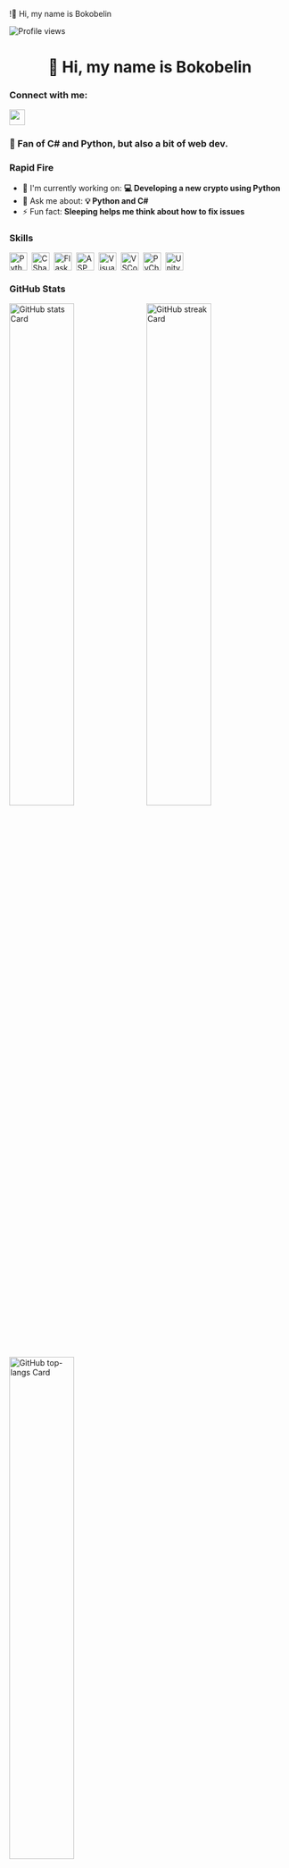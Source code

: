 !👋 Hi, my name is Bokobelin

![Profile views](https://komarev.com/ghpvc/?username=Bokobelin&label=Profile%20views&color=0e75b6&style=flat)

<div id="toc">
  <ul align="center" style="list-style: none">
    <summary>
      <h1>
        👋 Hi, my name is Bokobelin
      </h1>
    </summary>
  </ul>
</div>

**<h3 align="left">Connect with me:</h3>** 
<p align="left"><a href="https://github.com/Bokobelin" target="_blank"><img src="https://img.shields.io/badge/GitHub-100000?style=for-the-badge&logo=github&logoColor=white" height="28" style="margin-right: 4px"></a></p>

 **<h3 align="left">🚀 Fan of C# and Python, but also a bit of web dev.</h3>**

**<h3 align="left">Rapid Fire</h3>**

- 💼 I'm currently working on: **💻 Developing a new crypto using Python**
- 💬 Ask me about: **💡 Python and C#**
- ⚡ Fun fact: **Sleeping helps me think about how to fix issues**

 **<h3 align="left">Skills</h3>**

<div style="display: flex; flex-wrap: wrap; gap: 4px; justify-content: left;"><img src="https://skillicons.dev/icons?i=python" height="32" alt="Python" style="margin-right: 4px"> <img src="https://skillicons.dev/icons?i=cs" height="32" alt="CSharp" style="margin-right: 4px"> <img src="https://skillicons.dev/icons?i=flask" height="32" alt="Flask" style="margin-right: 4px"> <img src="https://skillicons.dev/icons?i=dotnet" height="32" alt="ASP.NET" style="margin-right: 4px"> <img src="https://skillicons.dev/icons?i=visualstudio" height="32" alt="Visualstudio" style="margin-right: 4px"> <img src="https://skillicons.dev/icons?i=vscode" height="32" alt="VSCode" style="margin-right: 4px"> <img src="https://skillicons.dev/icons?i=pycharm" height="32" alt="PyCharm" style="margin-right: 4px"> <img src="https://skillicons.dev/icons?i=unity" height="32" alt="Unity" style="margin-right: 4px"></div>

 **<h3 align="left">GitHub Stats</h3>**

<p align="left">
  <img width="48%" src="https://github-readme-stats.vercel.app/api?username=Bokobelin&theme=react&hide_title=false&hide_rank=false&show_icons=false&include_all_commits=false&count_private=true&line_height=23" alt="GitHub stats Card" />
  <img width="48%" src="https://streak-stats.demolab.com/?user=Bokobelin&theme=react&hide_border=false&date_format=M+j%5B%2C+Y%5D&mode=daily&hide_total_contributions=false&hide_current_streak=false&hide_longest_streak=false&card_height=200" alt="GitHub streak Card" />
</p>

<p align="left">
  <img width="48%" src="https://github-readme-stats.vercel.app/api/top-langs?username=Bokobelin&theme=react&hide_title=false&layout=compact&langs_count=6&hide_progress=false&card_width=400" alt="GitHub top-langs Card" />
</p>


